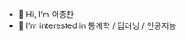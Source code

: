 - 👋 Hi, I’m 이종찬
- 👀 I’m interested in 통계학 / 딥러닝 / 인공지능

<!---
LeeJC97/LeeJC97 is a ✨ special ✨ repository because its `README.md` (this file) appears on your GitHub profile.
You can click the Preview link to take a look at your changes.
--->
